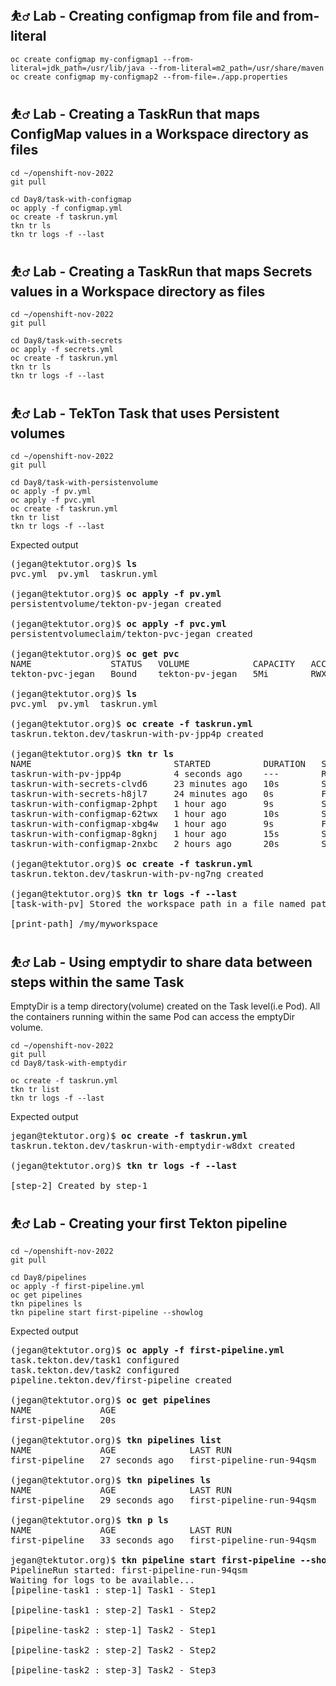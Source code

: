 ## ⛹️‍♂️ Lab - Creating configmap from file and from-literal
```
oc create configmap my-configmap1 --from-literal=jdk_path=/usr/lib/java --from-literal=m2_path=/usr/share/maven
oc create configmap my-configmap2 --from-file=./app.properties
```

## ⛹️‍♂️ Lab - Creating a TaskRun that maps ConfigMap values in a Workspace directory as files
```
cd ~/openshift-nov-2022
git pull

cd Day8/task-with-configmap
oc apply -f configmap.yml
oc create -f taskrun.yml
tkn tr ls
tkn tr logs -f --last
```

## ⛹️‍♂️ Lab - Creating a TaskRun that maps Secrets values in a Workspace directory as files
```
cd ~/openshift-nov-2022
git pull

cd Day8/task-with-secrets
oc apply -f secrets.yml
oc create -f taskrun.yml
tkn tr ls
tkn tr logs -f --last
```

## ⛹️‍♂️ Lab - TekTon Task that uses Persistent volumes
```
cd ~/openshift-nov-2022
git pull

cd Day8/task-with-persistenvolume
oc apply -f pv.yml
oc apply -f pvc.yml
oc create -f taskrun.yml
tkn tr list
tkn tr logs -f --last
```

Expected output
<pre>
(jegan@tektutor.org)$ <b>ls</b>
pvc.yml  pv.yml  taskrun.yml

(jegan@tektutor.org)$ <b>oc apply -f pv.yml</b>
persistentvolume/tekton-pv-jegan created

(jegan@tektutor.org)$ <b>oc apply -f pvc.yml</b>
persistentvolumeclaim/tekton-pvc-jegan created

(jegan@tektutor.org)$ <b>oc get pvc</b>
NAME               STATUS   VOLUME            CAPACITY   ACCESS MODES   STORAGECLASS   AGE
tekton-pvc-jegan   Bound    tekton-pv-jegan   5Mi        RWX                           5s

(jegan@tektutor.org)$ <b>ls</b>
pvc.yml  pv.yml  taskrun.yml

(jegan@tektutor.org)$ <b>oc create -f taskrun.yml</b>
taskrun.tekton.dev/taskrun-with-pv-jpp4p created

(jegan@tektutor.org)$ <b>tkn tr ls</b>
NAME                           STARTED          DURATION   STATUS
taskrun-with-pv-jpp4p          4 seconds ago    ---        Running(Pending)
taskrun-with-secrets-clvd6     23 minutes ago   10s        Succeeded
taskrun-with-secrets-h8jl7     24 minutes ago   0s         Failed(TaskRunValidationFailed)
taskrun-with-configmap-2phpt   1 hour ago       9s         Succeeded
taskrun-with-configmap-62twx   1 hour ago       10s        Succeeded
taskrun-with-configmap-xbg4w   1 hour ago       9s         Failed
taskrun-with-configmap-8gknj   1 hour ago       15s        Succeeded
taskrun-with-configmap-2nxbc   2 hours ago      20s        Succeeded

(jegan@tektutor.org)$ <b>oc create -f taskrun.yml</b>
taskrun.tekton.dev/taskrun-with-pv-ng7ng created

(jegan@tektutor.org)$ <b>tkn tr logs -f --last</b>
[task-with-pv] Stored the workspace path in a file named path.txt

[print-path] /my/myworkspace
</pre>

## ⛹️‍♂️ Lab - Using emptydir to share data between steps within the same Task
EmptyDir is a temp directory(volume) created on the Task level(i.e Pod).
All the containers running within the same Pod can access the emptyDir volume.

```
cd ~/openshift-nov-2022
git pull
cd Day8/task-with-emptydir

oc create -f taskrun.yml
tkn tr list
tkn tr logs -f --last
```

Expected output
<pre>
jegan@tektutor.org)$ <b>oc create -f taskrun.yml</b>
taskrun.tekton.dev/taskrun-with-emptydir-w8dxt created

(jegan@tektutor.org)$ <b>tkn tr logs -f --last</b>

[step-2] Created by step-1
</pre>

## ⛹️‍♂️ Lab - Creating your first Tekton pipeline
```
cd ~/openshift-nov-2022
git pull

cd Day8/pipelines
oc apply -f first-pipeline.yml
oc get pipelines
tkn pipelines ls
tkn pipeline start first-pipeline --showlog
```

Expected output
<pre>
(jegan@tektutor.org)$ <b>oc apply -f first-pipeline.yml</b>
task.tekton.dev/task1 configured
task.tekton.dev/task2 configured
pipeline.tekton.dev/first-pipeline created

(jegan@tektutor.org)$ <b>oc get pipelines</b>
NAME             AGE
first-pipeline   20s

(jegan@tektutor.org)$ <b>tkn pipelines list</b>
NAME             AGE              LAST RUN                   STARTED         DURATION   STATUS
first-pipeline   27 seconds ago   first-pipeline-run-94qsm   2 minutes ago   32s        Succeeded

(jegan@tektutor.org)$ <b>tkn pipelines ls</b>
NAME             AGE              LAST RUN                   STARTED         DURATION   STATUS
first-pipeline   29 seconds ago   first-pipeline-run-94qsm   2 minutes ago   32s        Succeeded

(jegan@tektutor.org)$ <b>tkn p ls</b>
NAME             AGE              LAST RUN                   STARTED         DURATION   STATUS
first-pipeline   33 seconds ago   first-pipeline-run-94qsm   2 minutes ago   32s        Succeeded

jegan@tektutor.org)$ <b>tkn pipeline start first-pipeline --showlog</b>
PipelineRun started: first-pipeline-run-94qsm
Waiting for logs to be available...
[pipeline-task1 : step-1] Task1 - Step1

[pipeline-task1 : step-2] Task1 - Step2

[pipeline-task2 : step-1] Task2 - Step1

[pipeline-task2 : step-2] Task2 - Step2

[pipeline-task2 : step-3] Task2 - Step3
</pre>

